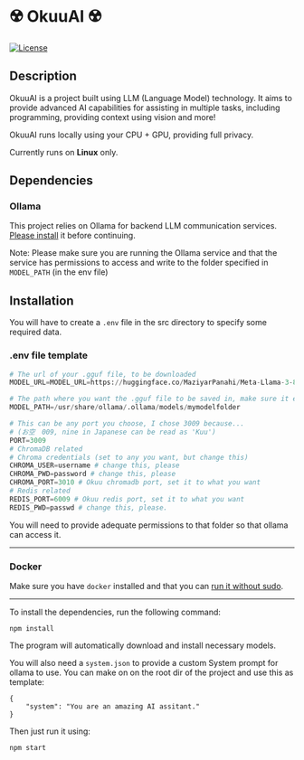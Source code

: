 # ☢️ OkuuAI ☢️

[![License](https://img.shields.io/badge/license-MIT-blue.svg)](https://opensource.org/licenses/MIT)

## Description

OkuuAI is a project built using LLM (Language Model) technology. It aims to provide advanced AI capabilities for assisting in multiple tasks, including programming, providing context using vision and more!

OkuuAI runs locally using your CPU + GPU, providing full privacy.

Currently runs on **Linux** only.

## Dependencies

### Ollama

This project relies on Ollama for backend LLM communication services. [Please install](https://ollama.com) it before continuing.

Note: Please make sure you are running the Ollama service and that the service has permissions to access and write to the folder specified in `MODEL_PATH` (in the env file)

## Installation

You will have to create a `.env` file in the src directory to specify some required data.

### .env file template
```python
# The url of your .gguf file, to be downloaded
MODEL_URL=MODEL_URL=https://huggingface.co/MaziyarPanahi/Meta-Llama-3-8B-Instruct-GGUF/resolve/main/Meta-Llama-3-8B-Instruct.Q6_K.gguf?download=true

# The path where you want the .gguf file to be saved in, make sure it exists!
MODEL_PATH=/usr/share/ollama/.ollama/models/mymodelfolder

# This can be any port you choose, I chose 3009 because... 
# (お空　009, nine in Japanese can be read as 'Kuu')
PORT=3009
# ChromaDB related
# Chroma credentials (set to any you want, but change this)
CHROMA_USER=username # change this, please
CHROMA_PWD=password # change this, please
CHROMA_PORT=3010 # Okuu chromadb port, set it to what you want
# Redis related
REDIS_PORT=6009 # Okuu redis port, set it to what you want
REDIS_PWD=passwd # change this, please.
```

You will need to provide adequate permissions to that folder so that ollama can access it.

---

### Docker

Make sure you have `docker` installed and that you can [run it without sudo](https://docs.docker.com/engine/install/linux-postinstall/).

---

To install the dependencies, run the following command:

```
npm install
```

The program will automatically download and install necessary models.

You will also need a `system.json` to provide a custom System prompt for ollama to use. You can make on on the root dir of the project and use this as template:

```
{
    "system": "You are an amazing AI assitant."
}
```

Then just run it using:

```
npm start
```